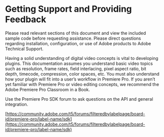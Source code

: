 <a id="intro-getting-support"></a>

# Getting Support and Providing Feedback

Please read relevant sections of this document and view the included sample code before requesting assistance. Please direct questions regarding installation, configuration, or use of Adobe products to Adobe Technical Support.

Having a solid understanding of digital video concepts is vital to developing plugins. This documentation assumes you understand basic video topics such as resolution, frame rates, field interlacing, pixel aspect ratio, bit depth, timecode, compression, color spaces, etc. You must also understand how your plugin will fit into a user’s workflow in Premiere Pro. If you aren’t yet familiar with Premiere Pro or video editing concepts, we recommend the Adobe Premiere Pro Classroom in a Book.

Use the Premiere Pro SDK forum to ask questions on the API and general integration.

[https://community.adobe.com/t5/forums/filteredbylabelpage/board-id/premiere-pro/label-name/sdk](https://community.adobe.com/t5/forums/filteredbylabelpage/board-id/premiere-pro/label-name/sdk)
